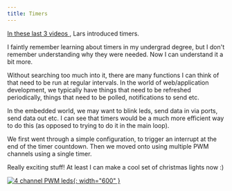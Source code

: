 ```yaml
---
title: Timers
---
```



<a href="https://www.youtube.com/watch?v=ubfZBRW8Onc&list=PLVfOnriB1RjWT_fBzzqsrNaZRPnDgboNI&index=11">In these last 3 videos </a>, Lars introduced timers.

I faintly remember learning about timers in my undergrad degree, but I don't remember understanding why they were needed. Now I can understand it a bit more.

Without searching too much into it, there are many functions I can think of that need to be run at regular intervals. In the world of web/application development,
we typically have things that need to be refreshed periodically, things that need to be polled, notifications to send etc. 

In the embedded world, we may want to blink leds, send data in via ports, send data out etc. I can see that timers would be a much more efficient way to do this 
(as opposed to trying to do it in the main loop).

We first went through a simple configuration, to trigger an interrupt at the end of the timer countdown. Then we moved onto using multiple PWM channels using a single timer.

Really exciting stuff! At least I can make a cool set of christmas lights now :) 

[![4 channel PWM leds](/assets/posts/2025-05-21-timers/pwm_leds.gif){: width="600" }](/assets/posts/2025-05-21-timers/pwm_leds.gif)